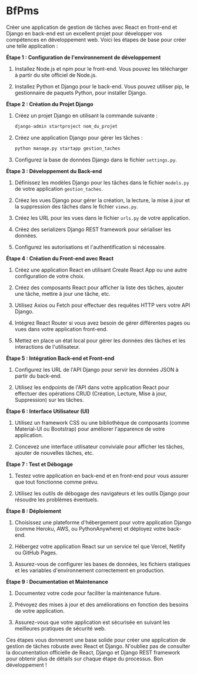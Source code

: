 # BfPms
Créer une application de gestion de tâches avec React en front-end et Django en back-end est un excellent projet pour développer vos compétences en développement web. Voici les étapes de base pour créer une telle application :

**Étape 1 : Configuration de l'environnement de développement**

1. Installez Node.js et npm pour le front-end. Vous pouvez les télécharger à partir du site officiel de Node.js.

2. Installez Python et Django pour le back-end. Vous pouvez utiliser pip, le gestionnaire de paquets Python, pour installer Django.

**Étape 2 : Création du Projet Django**

1. Créez un projet Django en utilisant la commande suivante :
   
   ```bash
   django-admin startproject nom_du_projet
   ```

2. Créez une application Django pour gérer les tâches :

   ```bash
   python manage.py startapp gestion_taches
   ```

3. Configurez la base de données Django dans le fichier `settings.py`.

**Étape 3 : Développement du Back-end**

1. Définissez les modèles Django pour les tâches dans le fichier `models.py` de votre application `gestion_taches`.

2. Créez les vues Django pour gérer la création, la lecture, la mise à jour et la suppression des tâches dans le fichier `views.py`.

3. Créez les URL pour les vues dans le fichier `urls.py` de votre application.

4. Créez des serializers Django REST framework pour sérialiser les données.

5. Configurez les autorisations et l'authentification si nécessaire.

**Étape 4 : Création du Front-end avec React**

1. Créez une application React en utilisant Create React App ou une autre configuration de votre choix.

2. Créez des composants React pour afficher la liste des tâches, ajouter une tâche, mettre à jour une tâche, etc.

3. Utilisez Axios ou Fetch pour effectuer des requêtes HTTP vers votre API Django.

4. Intégrez React Router si vous avez besoin de gérer différentes pages ou vues dans votre application front-end.

5. Mettez en place un état local pour gérer les données des tâches et les interactions de l'utilisateur.

**Étape 5 : Intégration Back-end et Front-end**

1. Configurez les URL de l'API Django pour servir les données JSON à partir du back-end.

2. Utilisez les endpoints de l'API dans votre application React pour effectuer des opérations CRUD (Création, Lecture, Mise à jour, Suppression) sur les tâches.

**Étape 6 : Interface Utilisateur (UI)**

1. Utilisez un framework CSS ou une bibliothèque de composants (comme Material-UI ou Bootstrap) pour améliorer l'apparence de votre application.

2. Concevez une interface utilisateur conviviale pour afficher les tâches, ajouter de nouvelles tâches, etc.

**Étape 7 : Test et Débogage**

1. Testez votre application en back-end et en front-end pour vous assurer que tout fonctionne comme prévu.

2. Utilisez les outils de débogage des navigateurs et les outils Django pour résoudre les problèmes éventuels.

**Étape 8 : Déploiement**

1. Choisissez une plateforme d'hébergement pour votre application Django (comme Heroku, AWS, ou PythonAnywhere) et déployez votre back-end.

2. Hébergez votre application React sur un service tel que Vercel, Netlify ou GitHub Pages.

3. Assurez-vous de configurer les bases de données, les fichiers statiques et les variables d'environnement correctement en production.

**Étape 9 : Documentation et Maintenance**

1. Documentez votre code pour faciliter la maintenance future.

2. Prévoyez des mises à jour et des améliorations en fonction des besoins de votre application.

3. Assurez-vous que votre application est sécurisée en suivant les meilleures pratiques de sécurité web.

Ces étapes vous donneront une base solide pour créer une application de gestion de tâches robuste avec React et Django. N'oubliez pas de consulter la documentation officielle de React, Django et Django REST framework pour obtenir plus de détails sur chaque étape du processus. Bon développement !